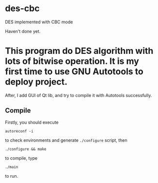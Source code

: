 # des-cbc
DES implemented with CBC mode

Haven't done yet.

This program do DES algorithm with lots of bitwise operation.
It is my first time to use GNU Autotools to deploy project.
===
After, I add GUI of Qt lib, and try to compile it with Autotools successfully.

## Compile
Firstly, you should execute
```
autoreconf -i
```
to check environments and generate `./configure` script, then
```
./configure && make
```
to compile, type
```
./main
```
to run.
